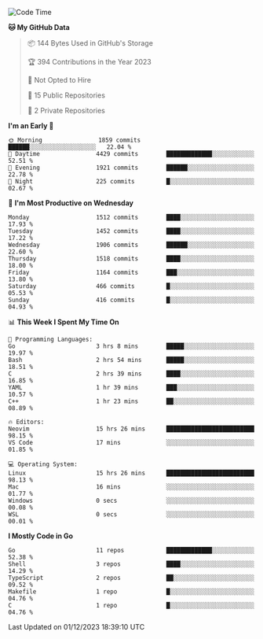 <!--START_SECTION:waka-->
![Code Time](http://img.shields.io/badge/Code%20Time-254%20hrs-blue)

**🐱 My GitHub Data** 

> 📦 144 Bytes Used in GitHub's Storage 
 > 
> 🏆 394 Contributions in the Year 2023
 > 
> 🚫 Not Opted to Hire
 > 
> 📜 15 Public Repositories 
 > 
> 🔑 2 Private Repositories 
 > 
**I'm an Early 🐤** 

```text
🌞 Morning                1859 commits        ██████░░░░░░░░░░░░░░░░░░░   22.04 % 
🌆 Daytime                4429 commits        █████████████░░░░░░░░░░░░   52.51 % 
🌃 Evening                1921 commits        ██████░░░░░░░░░░░░░░░░░░░   22.78 % 
🌙 Night                  225 commits         █░░░░░░░░░░░░░░░░░░░░░░░░   02.67 % 
```
📅 **I'm Most Productive on Wednesday** 

```text
Monday                   1512 commits        ████░░░░░░░░░░░░░░░░░░░░░   17.93 % 
Tuesday                  1452 commits        ████░░░░░░░░░░░░░░░░░░░░░   17.22 % 
Wednesday                1906 commits        ██████░░░░░░░░░░░░░░░░░░░   22.60 % 
Thursday                 1518 commits        ████░░░░░░░░░░░░░░░░░░░░░   18.00 % 
Friday                   1164 commits        ███░░░░░░░░░░░░░░░░░░░░░░   13.80 % 
Saturday                 466 commits         █░░░░░░░░░░░░░░░░░░░░░░░░   05.53 % 
Sunday                   416 commits         █░░░░░░░░░░░░░░░░░░░░░░░░   04.93 % 
```


📊 **This Week I Spent My Time On** 

```text
💬 Programming Languages: 
Go                       3 hrs 8 mins        █████░░░░░░░░░░░░░░░░░░░░   19.97 % 
Bash                     2 hrs 54 mins       █████░░░░░░░░░░░░░░░░░░░░   18.51 % 
C                        2 hrs 39 mins       ████░░░░░░░░░░░░░░░░░░░░░   16.85 % 
YAML                     1 hr 39 mins        ███░░░░░░░░░░░░░░░░░░░░░░   10.57 % 
C++                      1 hr 23 mins        ██░░░░░░░░░░░░░░░░░░░░░░░   08.89 % 

🔥 Editors: 
Neovim                   15 hrs 26 mins      █████████████████████████   98.15 % 
VS Code                  17 mins             ░░░░░░░░░░░░░░░░░░░░░░░░░   01.85 % 

💻 Operating System: 
Linux                    15 hrs 26 mins      █████████████████████████   98.13 % 
Mac                      16 mins             ░░░░░░░░░░░░░░░░░░░░░░░░░   01.77 % 
Windows                  0 secs              ░░░░░░░░░░░░░░░░░░░░░░░░░   00.08 % 
WSL                      0 secs              ░░░░░░░░░░░░░░░░░░░░░░░░░   00.01 % 
```

**I Mostly Code in Go** 

```text
Go                       11 repos            █████████████░░░░░░░░░░░░   52.38 % 
Shell                    3 repos             ████░░░░░░░░░░░░░░░░░░░░░   14.29 % 
TypeScript               2 repos             ██░░░░░░░░░░░░░░░░░░░░░░░   09.52 % 
Makefile                 1 repo              █░░░░░░░░░░░░░░░░░░░░░░░░   04.76 % 
C                        1 repo              █░░░░░░░░░░░░░░░░░░░░░░░░   04.76 % 
```




 Last Updated on 01/12/2023 18:39:10 UTC
<!--END_SECTION:waka-->
